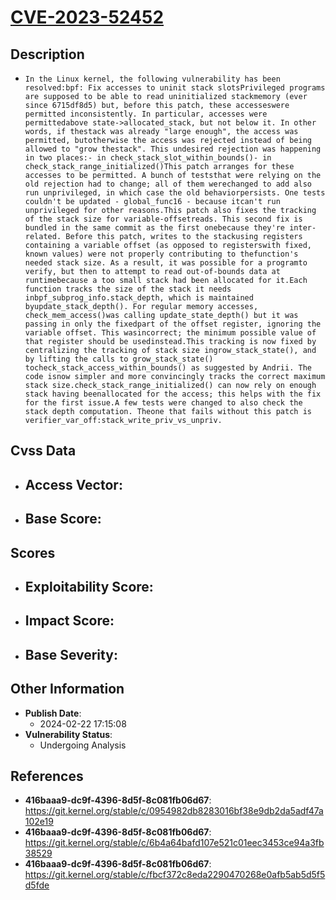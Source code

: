
# [CVE-2023-52452](https://cve.mitre.org/cgi-bin/cvename.cgi?name=CVE-2023-52452)

## Description

- `In the Linux kernel, the following vulnerability has been resolved:bpf: Fix accesses to uninit stack slotsPrivileged programs are supposed to be able to read uninitialized stackmemory (ever since 6715df8d5) but, before this patch, these accesseswere permitted inconsistently. In particular, accesses were permittedabove state->allocated_stack, but not below it. In other words, if thestack was already "large enough", the access was permitted, butotherwise the access was rejected instead of being allowed to "grow thestack". This undesired rejection was happening in two places:- in check_stack_slot_within_bounds()- in check_stack_range_initialized()This patch arranges for these accesses to be permitted. A bunch of teststhat were relying on the old rejection had to change; all of them werechanged to add also run unprivileged, in which case the old behaviorpersists. One tests couldn't be updated - global_func16 - because itcan't run unprivileged for other reasons.This patch also fixes the tracking of the stack size for variable-offsetreads. This second fix is bundled in the same commit as the first onebecause they're inter-related. Before this patch, writes to the stackusing registers containing a variable offset (as opposed to registerswith fixed, known values) were not properly contributing to thefunction's needed stack size. As a result, it was possible for a programto verify, but then to attempt to read out-of-bounds data at runtimebecause a too small stack had been allocated for it.Each function tracks the size of the stack it needs inbpf_subprog_info.stack_depth, which is maintained byupdate_stack_depth(). For regular memory accesses, check_mem_access()was calling update_state_depth() but it was passing in only the fixedpart of the offset register, ignoring the variable offset. This wasincorrect; the minimum possible value of that register should be usedinstead.This tracking is now fixed by centralizing the tracking of stack size ingrow_stack_state(), and by lifting the calls to grow_stack_state() tocheck_stack_access_within_bounds() as suggested by Andrii. The code isnow simpler and more convincingly tracks the correct maximum stack size.check_stack_range_initialized() can now rely on enough stack having beenallocated for the access; this helps with the fix for the first issue.A few tests were changed to also check the stack depth computation. Theone that fails without this patch is verifier_var_off:stack_write_priv_vs_unpriv.`

## Cvss Data

- **Access Vector**:
  - 
- **Base Score**:
  - 

## Scores

- **Exploitability Score**:
  - 
- **Impact Score**:
  - 
- **Base Severity**:
  - 

## Other Information

- **Publish Date**:
  - 2024-02-22 17:15:08
- **Vulnerability Status**:
  - Undergoing Analysis

## References

- **416baaa9-dc9f-4396-8d5f-8c081fb06d67**: https://git.kernel.org/stable/c/0954982db8283016bf38e9db2da5adf47a102e19
- **416baaa9-dc9f-4396-8d5f-8c081fb06d67**: https://git.kernel.org/stable/c/6b4a64bafd107e521c01eec3453ce94a3fb38529
- **416baaa9-dc9f-4396-8d5f-8c081fb06d67**: https://git.kernel.org/stable/c/fbcf372c8eda2290470268e0afb5ab5d5f5d5fde
